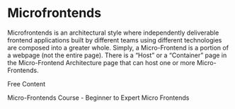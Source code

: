 # Microfrontends

Microfrontends is an architectural style where independently deliverable frontend applications built by different teams using different technologies are composed into a greater whole. Simply, a Micro-Frontend is a portion of a webpage (not the entire page). There is a “Host” or a “Container” page in the Micro-Frontend Architecture page that can host one or more Micro-Frontends.

<ResourceGroupTitle>Free Content</ResourceGroupTitle>

<BadgeLink badgeText='Watch' href='https://www.youtube.com/watch?v=lKKsjpH09dU'>Micro-Frontends Course - Beginner to Expert</BadgeLink>
<BadgeLink colorScheme='yellow' badgeText='Read' href='https://micro-frontends.org/'>Micro Frontends</BadgeLink>
